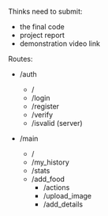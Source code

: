 Thinks need to submit:

- the final code
- project report
- demonstration video link

Routes:

- /auth
  - /
  - /login
  - /register
  - /verify
  - /isvalid (server)

- /main
  - /
  - /my_history
  - /stats
  - /add_food
    - /actions
    - /upload_image
    - /add_details

